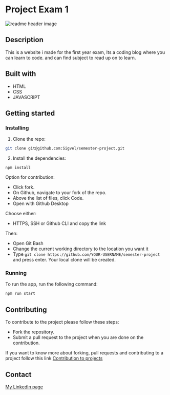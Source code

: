 # Project Exam 1

![readme header image](https://user-images.githubusercontent.com/89355439/171043518-12cb786f-6750-4858-92db-e11c9330b4d4.jpg)

## Description

This is a website i made for the first year exam, Its a coding blog where you can learn to code.
and can find subject to read up on to learn.

## Built with

- HTML
- CSS
- JAVASCRIPT

## Getting started

### Installing

1. Clone the repo:

```bash
git clone git@github.com:Sigvel/semester-project.git
```

2. Install the dependencies:

```
npm install
```

Option for contribution:

- Click fork.
- On Github, navigate to your fork of the repo.
- Above the list of files, click Code.
- Open with Github Desktop

Choose either:

- HTTPS, SSH or Github CLI and copy the link

Then:

- Open Git Bash
- Change the current working directory to the location you want it
- Type `git clone https://github.com/YOUR-USERNAME/semester-project` and press enter.
  Your local clone will be created.

### Running

To run the app, run the following command:

```bash
npm run start
```

## Contributing

To contribute to the project please follow these steps:

- Fork the repository.
- Submit a pull request to the project when you are done on the contribution.

If you want to know more about forking, pull requests and contributing to a project follow this link [Contribution to projects](https://docs.github.com/en/get-started/quickstart/contributing-to-projects)

## Contact

[My LinkedIn page](https://www.linkedin.com/in/tony-sigvel/)

